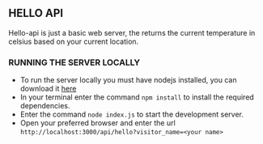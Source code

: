 ## HELLO API
Hello-api is just a basic web server, the returns the current temperature in celsius based on your current location.

### RUNNING THE SERVER LOCALLY
- To run the server locally you must have nodejs installed, you can download it [here](https://nodejs.org/en/download/package-manager)
- In your terminal enter the command ```npm install``` to install the required dependencies.
- Enter the command ```node index.js``` to start the development server.
- Open your preferred browser and enter the url ```http://localhost:3000/api/hello?visitor_name=<your name>```